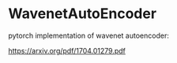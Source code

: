 # WavenetAutoEncoder
pytorch implementation of wavenet autoencoder:

https://arxiv.org/pdf/1704.01279.pdf
